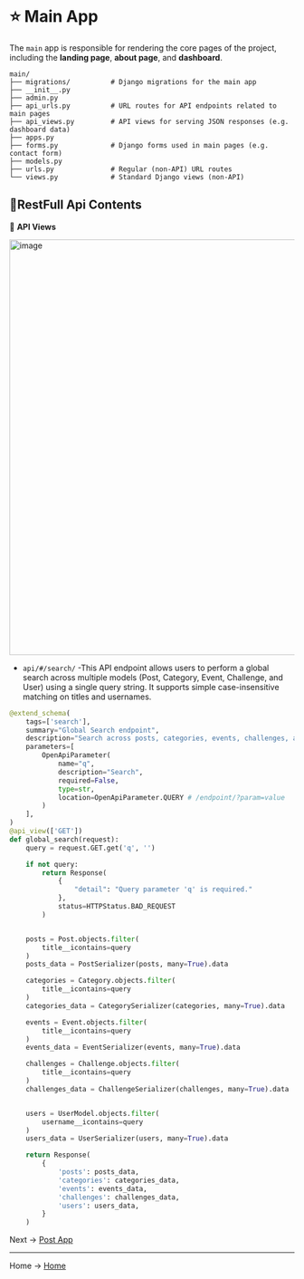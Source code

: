  # ⭐ Main App

The `main` app is responsible for rendering the core pages of the project, including the **landing page**,
**about page**, and **dashboard**.

````tree
main/
├── migrations/          # Django migrations for the main app
├── __init__.py
├── admin.py            
├── api_urls.py          # URL routes for API endpoints related to main pages  
├── api_views.py         # API views for serving JSON responses (e.g. dashboard data)   
├── apps.py               
├── forms.py             # Django forms used in main pages (e.g. contact form)
├── models.py                 
├── urls.py              # Regular (non-API) URL routes
└── views.py             # Standard Django views (non-API)
````


## 🌿RestFull Api Contents

🌻 **API Views**

<img width="1551" height="734" alt="image" src="https://github.com/user-attachments/assets/443aa368-3d37-491f-995c-703fb95d8682" />


- `api/#/search/`  -This API endpoint allows users to perform a global search across multiple models (Post, Category,
Event, Challenge, and User) using a single query string. It supports simple case-insensitive matching on titles and usernames.

````python
@extend_schema(
    tags=['search'],
    summary="Global Search endpoint",
    description="Search across posts, categories, events, challenges, and users by query string",
    parameters=[
        OpenApiParameter(
            name="q",
            description="Search",
            required=False,
            type=str,
            location=OpenApiParameter.QUERY # /endpoint/?param=value
        )
    ],
)
@api_view(['GET'])
def global_search(request):
    query = request.GET.get('q', '')

    if not query:
        return Response(
            {
                "detail": "Query parameter 'q' is required."
            },
            status=HTTPStatus.BAD_REQUEST
        )


    posts = Post.objects.filter(
        title__icontains=query
    )
    posts_data = PostSerializer(posts, many=True).data

    categories = Category.objects.filter(
        title__icontains=query
    )
    categories_data = CategorySerializer(categories, many=True).data

    events = Event.objects.filter(
        title__icontains=query
    )
    events_data = EventSerializer(events, many=True).data

    challenges = Challenge.objects.filter(
        title__icontains=query
    )
    challenges_data = ChallengeSerializer(challenges, many=True).data


    users = UserModel.objects.filter(
        username__icontains=query
    )
    users_data = UserSerializer(users, many=True).data

    return Response(
        {
            'posts': posts_data,
            'categories': categories_data,
            'events': events_data,
            'challenges': challenges_data,
            'users': users_data,
        }
    )
````

Next -> [Post App](https://github.com/denniesia/beaunity/blob/main/docs/project_structure/post_app.md)

--- 
Home -> [Home](https://github.com/denniesia/beaunity/blob/main/README.md)

